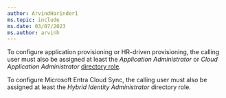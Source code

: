 ```yaml
---
author: ArvindHarinder1
ms.topic: include
ms.date: 03/07/2023
ms.author: arvinh
---
```


To configure application provisioning or HR-driven provisioning, the calling user must also be assigned at least the *Application Administrator* or *Cloud Application Administrator* [directory role](/azure/active-directory/roles/permissions-reference?toc=%2Fgraph%2Ftoc.json).

To configure Microsoft Entra Cloud Sync, the calling user must also be assigned at least the *Hybrid Identity Administrator* directory role.
